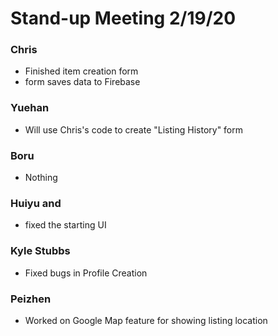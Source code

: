 # Stand-up Meeting 2/19/20

### Chris
* Finished item creation form
* form saves data to Firebase

### Yuehan
* Will use Chris's code to create "Listing History" form

### Boru
* Nothing

### Huiyu and 
* fixed the starting UI

### Kyle Stubbs
* Fixed bugs in Profile Creation

### Peizhen
* Worked on Google Map feature for showing listing location

